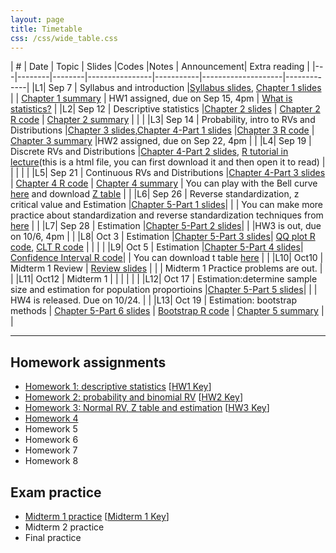 ```yaml
---
layout: page
title: Timetable
css: /css/wide_table.css
---
```


| # | Date | Topic    | Slides         |Codes      |Notes               | Announcement| Extra reading |
|---|--------|--------|----------------|-----------|--------------------|-------------|
|L1| Sep 7 | Syllabus and introduction  |[Syllabus slides](https://github.com/dzwang91/stat371/raw/gh-pages/lectures/chapter0.pdf), [Chapter 1 slides](https://github.com/dzwang91/stat371/raw/gh-pages/lectures/chapter1.pdf) |      |  [Chapter 1 summary](https://github.com/dzwang91/stat371/raw/gh-pages/notessummary/Chapter1-notes.pdf)    |  HW1 assigned, due on Sep 15, 4pm  |   [What is statistics?](https://github.com/dzwang91/stat371/raw/gh-pages/extrareading/what-is-statistics.pdf)  |
|L2| Sep 12 | Descriptive statistics  |[Chapter 2 slides](https://github.com/dzwang91/stat371/raw/gh-pages/lectures/chapter2.pdf) |  [Chapter 2 R code](https://github.com/dzwang91/stat371/raw/gh-pages/R/chapter2R.txt )    |  [Chapter 2 summary](https://github.com/dzwang91/stat371/raw/gh-pages/notessummary/Chapter2-notes.pdf)    |    |      |
|L3| Sep 14 | Probability, intro to RVs and Distributions |[Chapter 3 slides](https://github.com/dzwang91/stat371/raw/gh-pages/lectures/chapter3.pdf),[Chapter 4-Part 1 slides](https://github.com/dzwang91/stat371/raw/gh-pages/lectures/chapter4-1.pdf) |[Chapter 3 R code](https://github.com/dzwang91/stat371/raw/gh-pages/R/chapter3R.txt )    |  [Chapter 3 summary](https://github.com/dzwang91/stat371/raw/gh-pages/notessummary/Chapter3-notes.pdf)  |HW2 assigned, due on Sep 22, 4pm |      |
|L4| Sep 19 | Discrete RVs and Distributions |[Chapter 4-Part 2 slides](https://github.com/dzwang91/stat371/raw/gh-pages/lectures/chapter4-2.pdf), [R tutorial in lecture](https://github.com/dzwang91/stat371/raw/gh-pages/lectures/R-tutorial-in-lecture-1.html)(this is a html file, you can first download it and then open it to read) |    |    |      |      |
|L5| Sep 21 | Continuous RVs and Distributions |[Chapter 4-Part 3 slides](https://github.com/dzwang91/stat371/raw/gh-pages/lectures/chapter4-3.pdf) | [Chapter 4 R code](https://github.com/dzwang91/stat371/raw/gh-pages/R/chapter4R.txt )  | [Chapter 4 summary](https://github.com/dzwang91/stat371/raw/gh-pages/notessummary/Chapter4-notes.pdf)  |  You can play with the Bell curve [here](https://dzwang.shinyapps.io/thebellcurve/) and download [Z table](https://github.com/dzwang91/stat371/raw/gh-pages/distributiontables/Ztable.pdf   )   |      |
|L6| Sep 26 | Reverse standardization, z critical value and Estimation |[Chapter 5-Part 1 slides](https://github.com/dzwang91/stat371/raw/gh-pages/lectures/chapter5-1.pdf)|    |    | You can make more practice about standardization and reverse standardization techniques from [here](https://github.com/dzwang91/stat371/raw/gh-pages/Practice/Chapter4-Practice-Problems.pdf)     |      |
|L7| Sep 28 | Estimation |[Chapter 5-Part 2 slides](https://github.com/dzwang91/stat371/raw/gh-pages/lectures/chapter5-2.pdf)|    |    |HW3 is out, due on 10/6, 4pm |      |
|L8| Oct 3 | Estimation |[Chapter 5-Part 3 slides](https://github.com/dzwang91/stat371/raw/gh-pages/lectures/chapter5-3.pdf)|  [QQ plot R code](https://github.com/dzwang91/stat371/raw/gh-pages/R/QQplot.R), [CLT R code](https://github.com/dzwang91/stat371/raw/gh-pages/R/CLT.R) |    |     |      |
|L9| Oct 5 | Estimation |[Chapter 5-Part 4 slides](https://github.com/dzwang91/stat371/raw/gh-pages/lectures/chapter5-4.pdf)|   [Confidence Interval R code](https://github.com/dzwang91/stat371/raw/gh-pages/R/CI.R)|    | You can download t table [here](https://github.com/dzwang91/stat371/raw/gh-pages/distributiontables/T-table.pdf) |      |
|L10| Oct10 | Midterm 1 Review | [Review slides](https://github.com/dzwang91/stat371/raw/gh-pages/lectures/Midterm1review.pdf)   |     |    |  Midterm 1 Practice problems are out.      |      |
|L11| Oct12 | Midterm 1        |    |     |    |        |      |
|L12| Oct 17 | Estimation:determine sample size and estimation for population proportioins |[Chapter 5-Part 5 slides](https://github.com/dzwang91/stat371/raw/gh-pages/lectures/chapter5-5.pdf)|   |    | HW4 is released. Due on 10/24.      |      |
|L13| Oct 19 | Estimation: bootstrap methods | [Chapter 5-Part 6 slides](https://github.com/dzwang91/stat371/raw/gh-pages/lectures/chapter5-6.pdf) | [Bootstrap R code](https://github.com/dzwang91/stat371/raw/gh-pages/R/Bootstrap.R) | [Chapter 5 summary](https://github.com/dzwang91/stat371/raw/gh-pages/notessummary/Chapter5-notes.pdf)     |      |




------------------------------------------

## Homework assignments
- [Homework 1: descriptive statistics](https://github.com/dzwang91/stat371/raw/gh-pages/homework/hw1.pdf) [[HW1 Key](https://github.com/dzwang91/stat371/raw/gh-pages/homework/hw1key.pdf )]
- [Homework 2: probability and binomial RV](https://github.com/dzwang91/stat371/raw/gh-pages/homework/hw2.pdf) [[HW2 Key](https://github.com/dzwang91/stat371/raw/gh-pages/homework/hw2key.pdf )]
- [Homework 3: Normal RV, Z table and estimation](https://github.com/dzwang91/stat371/raw/gh-pages/homework/hw3.pdf) [[HW3 Key](https://github.com/dzwang91/stat371/raw/gh-pages/homework/hw3key.pdf )]
- [Homework 4](https://github.com/dzwang91/stat371/raw/gh-pages/homework/hw4.pdf  )
- Homework 5
- Homework 6
- Homework 7
- Homework 8

## Exam practice
- [Midterm 1 practice](https://github.com/dzwang91/stat371/raw/gh-pages/Practice/Midterm1Practice.pdf) [[Midterm 1 Key](https://github.com/dzwang91/stat371/raw/gh-pages/Practice/Exam1Key.pdf )]
- Midterm 2 practice
- Final practice

